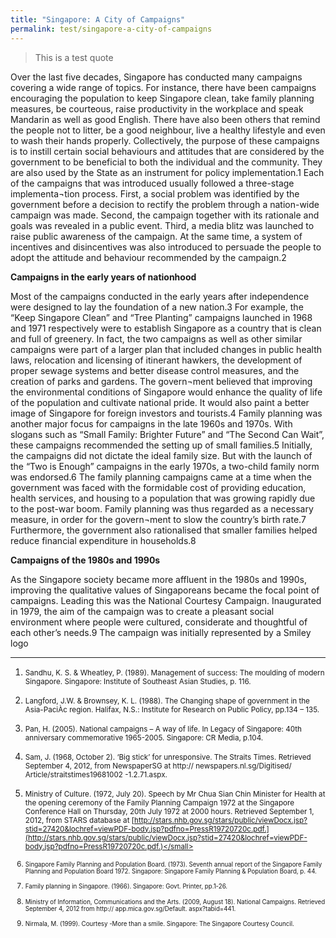 ```yaml
---
title: "Singapore: A City of Campaigns"
permalink: test/singapore-a-city-of-campaigns
---
```


> This is a test quote

Over the last five decades, Singapore has conducted many campaigns covering a wide range of topics. For instance, there have been campaigns encouraging the population to keep Singapore clean, take family planning measures, be courteous, raise productivity in the workplace and speak Mandarin as well as good English. There have also been others that remind the people not to litter, be a good neighbour, live a healthy lifestyle and even to wash their hands properly. Collectively, the purpose of these campaigns is to instill certain social behaviours and attitudes that are considered by the government to be beneficial to both the individual and the community. They are also used by the State as an instrument for policy implementation.1 
Each of the campaigns that was introduced usually followed a three-stage implementa¬tion process. First, a social problem was identified by the government before a decision to rectify the problem through a nation-wide campaign was made. Second, the campaign together with its rationale and goals was revealed in a public event. Third, a media blitz was launched to raise public awareness of the campaign. At the same time, a system of incentives and disincentives was also introduced to persuade the people to adopt the attitude and behaviour recommended by the campaign.2 

**Campaigns in the early years of nationhood**

Most of the campaigns conducted in the early years after independence were designed to lay the foundation of a new nation.3 For example, the “Keep Singapore Clean” and “Tree Planting” campaigns launched in 1968 and 1971 respectively were to establish Singapore as a country that is clean and full of greenery. In fact, the two campaigns as well as other similar campaigns were part of a larger plan that included changes in public health laws, relocation and licensing of itinerant hawkers, the development of proper sewage systems and better disease control measures, and the creation of parks and gardens. The govern¬ment believed that improving the environmental conditions of Singapore would enhance the quality of life of the population and cultivate national pride. It would also paint a better image of Singapore for foreign investors and tourists.4 
Family planning was another major focus for campaigns in the late 1960s and 1970s. With slogans such as “Small Family: Brighter Future” and “The Second Can Wait”, these campaigns recommended the setting up of small families.5 Initially, the campaigns did not dictate the ideal family size. But with the launch of the “Two is Enough” campaigns in the early 1970s, a two-child family norm was endorsed.6 The family planning campaigns came at a time when the government was faced with the formidable cost of providing education, health services, and housing to a population that was growing rapidly due to the post-war boom. Family planning was thus regarded as a necessary measure, in order for the govern¬ment to slow the country’s birth rate.7 Furthermore, the government also rationalised that smaller families helped reduce financial expenditure in households.8 

**Campaigns of the 1980s and 1990s**

As the Singapore society became more affluent in the 1980s and 1990s, improving the qualitative values of Singaporeans became the focal point of campaigns. Leading this was the National Courtesy Campaign. Inaugurated in 1979, the aim of the campaign was to create a pleasant social environment where people were cultured, considerate and thoughtful of each other’s needs.9 The campaign was initially represented by a Smiley logo

<hr>

1. <small>Sandhu, K. S. & Wheatley, P. (1989). Management of success: The moulding of modern Singapore. Singapore: Institute of Southeast Asian Studies, p. 116.</small>

2. <small>Langford, J.W. & Brownsey, K. L. (1988). The Changing shape of government in the Asia-PaciÀc region. Halifax, N.S.: Institute for Research on Public Policy, pp.134 – 135.</small>

3. <small>Pan, H. (2005). National campaigns – A way of life. In Legacy of Singapore: 40th anniversary commemorative 1965-2005. Singapore: CR Media, p.104. </small>

4. <small>Sam, J. (1968, October 2). ‘Big stick’ for unresponsive. The Straits Times. Retrieved September 4, 2012, from NewspaperSG at http:// newspapers.nl.sg/Digitised/ Article/straitstimes19681002 -1.2.71.aspx.</small>

5. <small>Ministry of Culture. (1972, July 20). Speech by Mr Chua Sian Chin Minister for Health at the opening ceremony of the Family Planning Campaign 1972 at the Singapore Conference Hall on Thursday, 20th July 1972 at 2000 hours. Retrieved September 1, 2012, from STARS database at [http://stars.nhb.gov.sg/stars/public/viewDocx.jsp?stid=27420&lochref=viewPDF-body.jsp?pdfno=PressR19720720c.pdf.](http://stars.nhb.gov.sg/stars/public/viewDocx.jsp?stid=27420&lochref=viewPDF-body.jsp?pdfno=PressR19720720c.pdf.)</small>

6. <small>Singapore Family Planning and Population Board. (1973). Seventh annual report of the Singapore Family Planning and Population Board 1972. Singapore: Singapore Family Planning & Population Board, p. 44.</small>

7. <small>Family planning in Singapore. (1966). Singapore: Govt. Printer, pp.1-26.</small>

8. <small>Ministry of Information, Communications and the Arts. (2009, August 18). National Campaigns. Retrieved September 4, 2012 from http:// app.mica.gov.sg/Default. aspx?tabid=441.</small>

9. <small>Nirmala, M. (1999). Courtesy -More than a smile. Singapore: The Singapore Courtesy Council.</small>

